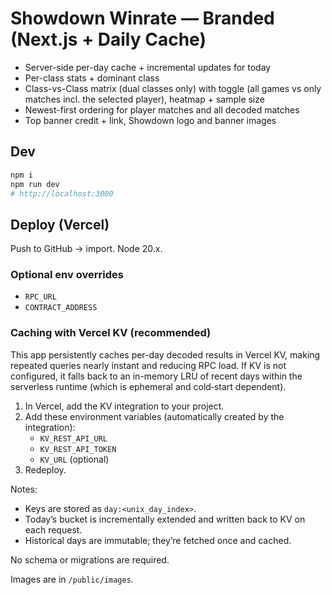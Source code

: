 # Showdown Winrate — Branded (Next.js + Daily Cache)

- Server-side per-day cache + incremental updates for today
- Per-class stats + dominant class
- Class-vs-Class matrix (dual classes only) with toggle (all games vs only matches incl. the selected player), heatmap + sample size
- Newest-first ordering for player matches and all decoded matches
- Top banner credit + link, Showdown logo and banner images

## Dev
```bash
npm i
npm run dev
# http://localhost:3000
```

## Deploy (Vercel)
Push to GitHub → import. Node 20.x.

### Optional env overrides
- `RPC_URL`
- `CONTRACT_ADDRESS`

### Caching with Vercel KV (recommended)
This app persistently caches per-day decoded results in Vercel KV, making repeated queries nearly instant and reducing RPC load. If KV is not configured, it falls back to an in-memory LRU of recent days within the serverless runtime (which is ephemeral and cold‑start dependent).

1. In Vercel, add the KV integration to your project.
2. Add these environment variables (automatically created by the integration):
   - `KV_REST_API_URL`
   - `KV_REST_API_TOKEN`
   - `KV_URL` (optional)
3. Redeploy.

Notes:
- Keys are stored as `day:<unix_day_index>`.
- Today’s bucket is incrementally extended and written back to KV on each request.
- Historical days are immutable; they’re fetched once and cached.

No schema or migrations are required.

Images are in `/public/images`.

